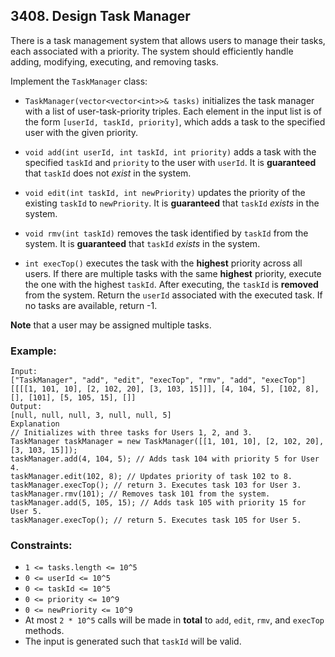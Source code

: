 ## 3408. Design Task Manager

There is a task management system that allows users to manage their tasks, each associated with a priority. The system should efficiently handle adding, modifying, executing, and removing tasks.

Implement the ```TaskManager``` class:

* ```TaskManager(vector<vector<int>>& tasks)``` initializes the task manager with a list of user-task-priority triples. Each element in the input list is of the form ```[userId, taskId, priority]```, which adds a task to the specified user with the given priority.

* ```void add(int userId, int taskId, int priority)``` adds a task with the specified ```taskId``` and ```priority``` to the user with ```userId```. It is **guaranteed** that ```taskId``` does not *exist* in the system.

* ```void edit(int taskId, int newPriority)``` updates the priority of the existing ```taskId``` to ```newPriority```. It is **guaranteed** that ```taskId``` *exists* in the system.

* ```void rmv(int taskId)``` removes the task identified by ```taskId``` from the system. It is **guaranteed** that ```taskId``` *exists* in the system.

* ```int execTop()``` executes the task with the **highest** priority across all users. If there are multiple tasks with the same **highest** priority, execute the one with the highest ```taskId```. After executing, the ```taskId``` is **removed** from the system. Return the ```userId``` associated with the executed task. If no tasks are available, return -1.

**Note** that a user may be assigned multiple tasks.

### Example:
```
Input:
["TaskManager", "add", "edit", "execTop", "rmv", "add", "execTop"]
[[[[1, 101, 10], [2, 102, 20], [3, 103, 15]]], [4, 104, 5], [102, 8], [], [101], [5, 105, 15], []]
Output:
[null, null, null, 3, null, null, 5]
Explanation
// Initializes with three tasks for Users 1, 2, and 3.
TaskManager taskManager = new TaskManager([[1, 101, 10], [2, 102, 20], [3, 103, 15]]);
taskManager.add(4, 104, 5); // Adds task 104 with priority 5 for User 4.
taskManager.edit(102, 8); // Updates priority of task 102 to 8.
taskManager.execTop(); // return 3. Executes task 103 for User 3.
taskManager.rmv(101); // Removes task 101 from the system.
taskManager.add(5, 105, 15); // Adds task 105 with priority 15 for User 5.
taskManager.execTop(); // return 5. Executes task 105 for User 5.
```

### Constraints:

* ```1 <= tasks.length <= 10^5```
* ```0 <= userId <= 10^5```
* ```0 <= taskId <= 10^5```
* ```0 <= priority <= 10^9```
* ```0 <= newPriority <= 10^9```
* At most ```2 * 10^5``` calls will be made in **total** to ```add```, ```edit```, ```rmv```, and ```execTop``` methods.
* The input is generated such that ```taskId``` will be valid.